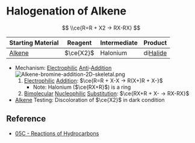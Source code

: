 # Halogenation of Alkene

$$
\\ce{R=R + X2 -> RX-RX}
$$

|Starting Material|Reagent|Intermediate|Product|
|-----------------|-------|------------|-------|
|[Alkene](../Functional%20Group/Alkenyl%20Group.md)|$\ce{X2}$|Halonium|di[Halide](../Functional%20Group/Halo%20Group.md)|

* Mechanism: [Electrophilic](Reaction%20Component/Electrophile.md) [Anti](Classification%20of%20Organic%20Reaction/Addition%20Reaction.md#anti)-[Addition](Classification%20of%20Organic%20Reaction/Addition%20Reaction.md)  
  ![Alkene-bromine-addition-2D-skeletal.png](https://upload.wikimedia.org/wikipedia/commons/3/33/Alkene-bromine-addition-2D-skeletal.png)
  1. [Electrophilic](Reaction%20Component/Electrophile.md) [Addition](Classification%20of%20Organic%20Reaction/Addition%20Reaction.md): $\ce{R=R + X-X -> R(X+)R + X-}$
     * Note: Halonium ($\ce{RX+R}$) is a ring
  1. [Bimolecular](Classification%20of%20Organic%20Reaction/Substitution%20Reaction.md#bimolecular) [Nucleophilic](Reaction%20Component/Nucleophile.md) [Substitution](Classification%20of%20Organic%20Reaction/Substitution%20Reaction.md): $\ce{RX+R + X- -> RX-RX}$
* [Alkene](../Functional%20Group/Alkyl%20Group.md) Testing: Discoloration of $\ce{X2}$ in dark condition

## Reference

* [05C - Reactions of Hydrocarbons](../../../../00%20-%20Summary/SCCH134%20-%20Organic%20Chemistry%20for%20Medical%20Science/05C%20-%20Reactions%20of%20Hydrocarbons.md)
